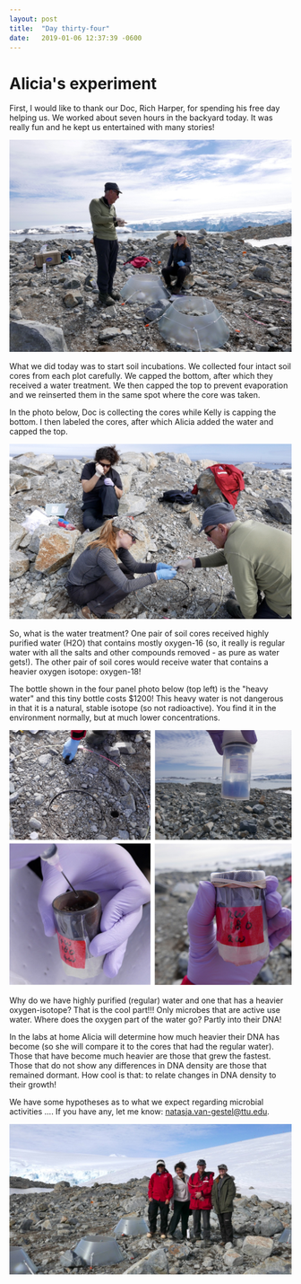 ```yaml
---
layout: post
title:  "Day thirty-four"
date:   2019-01-06 12:37:39 -0600
---
```

# Alicia's experiment
First, I would like to thank our Doc, Rich Harper, for spending his free day helping us. We worked about seven hours in the backyard today. It was really fun and he kept us entertained with many stories! 

![Doc entertaining us](/assets/blog_photos/190106/p1070346.jpg)

What we did today was to start soil incubations. We collected four intact soil cores from each plot carefully. We capped the bottom, after which they received a water treatment. We then capped the top to prevent evaporation and we reinserted them in the same spot where the core was taken.

In the photo below, Doc is collecting the cores while Kelly is capping the bottom. I then labeled the cores, after which Alicia added the water and capped the top. 

![Smooth workflow](/assets/blog_photos/190106/20190106_screenshot3.jpg)

So, what is the water treatment? One pair of soil cores received highly purified water (H2O) that contains mostly oxygen-16 (so, it really is regular water with all the salts and other compounds removed - as pure as water gets!). The other pair of soil cores would receive water that contains a heavier oxygen isotope: oxygen-18!

The bottle shown in the four panel photo below (top left) is the "heavy water" and this tiny bottle costs $1200! This heavy water is not dangerous in that it is a natural, stable isotope (so not radioactive). You find it in the environment normally, but at much lower concentrations.

![Incubation process](/assets/blog_photos/190106/18o_incubation.jpg)

Why do we have highly purified (regular) water and one that has a heavier oxygen-isotope? That is the cool part!!! Only microbes that are active use water. Where does the oxygen part of the water go? Partly into their DNA! 

In the labs at home Alicia will determine how much heavier their DNA has become (so she will compare it to the cores that had the regular water). Those that have become much heavier are those that grew the fastest. Those that do not show any differences in DNA density are those that remained dormant. How cool is that: to relate changes in DNA density to their growth!

We have some hypotheses as to what we expect regarding microbial activities .... If you have any, let me know: natasja.van-gestel@ttu.edu.

![Let the science begin](/assets/blog_photos/190106/p1070378.jpg)

